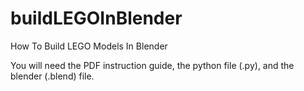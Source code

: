 # buildLEGOInBlender
How To Build LEGO Models In Blender

You will need the PDF instruction guide, the python file (.py), and the blender (.blend) file.

